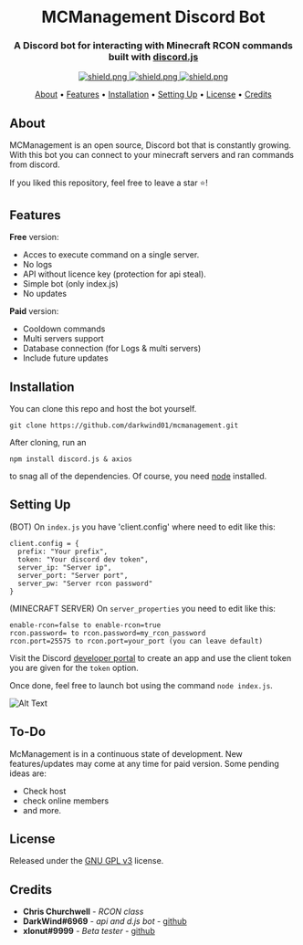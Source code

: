 <h1 align="center">
  <br>
  MCManagement Discord Bot
  <br>
</h1>

<h3 align=center>A Discord bot for interacting with Minecraft RCON commands built with <a href=https://github.com/discordjs/discord.js>discord.js</a></h3>


<div align=center>

  <a href="https://discord.gg/z553PjxyUM">
    <img src="https://discordapp.com/api/guilds/857648533201223750/widget.png?style=shield" alt="shield.png">
  </a>

  <a href="https://github.com/discordjs">
    <img src="https://img.shields.io/badge/discord.js-v12.3.1-blue.svg?logo=npm" alt="shield.png">
  </a>

  <a href="https://github.com/darkwind01/mcmanagement/blob/develop/LICENSE">
    <img src="https://img.shields.io/badge/license-GNU%20GPL%20v3-green" alt="shield.png">
  </a>

</div>

<p align="center">
  <a href="#about">About</a>
  •
  <a href="#features">Features</a>
  •
  <a href="#installation">Installation</a>
  •
  <a href="#setting-up">Setting Up</a>
  •
  <a href="#license">License</a>
  •
  <a href="#credits">Credits</a>
</p>

## About

MCManagement is an open source, Discord bot that is constantly growing. With this bot you can connect to your minecraft servers and ran commands from discord.

If you liked this repository, feel free to leave a star ⭐!

## Features

**Free** version:
  * Acces to execute command on a single server.
  * No logs
  * API without licence key (protection for api steal).
  * Simple bot (only index.js)
  * No updates

**Paid** version:
  * Cooldown commands
  * Multi servers support
  * Database connection (for Logs & multi servers)
  * Include future updates



## Installation

You can clone this repo and host the bot yourself.
```
git clone https://github.com/darkwind01/mcmanagement.git
```
After cloning, run an
```
npm install discord.js & axios
```
to snag all of the dependencies. Of course, you need [node](https://nodejs.org/en/) installed.
## Setting Up

(BOT) On `index.js` you have 'client.config' where need to edit like this:
```
client.config = {
  prefix: "Your prefix",
  token: "Your discord dev token",
  server_ip: "Server ip",
  server_port: "Server port",
  server_pw: "Server rcon password"
} 
```
(MINECRAFT SERVER)
On `server_properties` you need to edit like this:
```
enable-rcon=false to enable-rcon=true
rcon.password= to rcon.password=my_rcon_password
rcon.port=25575 to rcon.port=your_port (you can leave default)
```
Visit the Discord [developer portal](https://discordapp.com/developers/applications/) to create an app and use the client token you are given for the `token` option.

Once done, feel free to launch bot using the command `node index.js`.

![Alt Text](https://i.imgur.com/x7SBeXo.gif)

## To-Do

McManagement is in a continuous state of development. New features/updates may come at any time for paid version. Some pending ideas are:

  * Check host
  * check online members
  * and more.

## License

Released under the [GNU GPL v3](https://www.gnu.org/licenses/gpl-3.0.en.html) license.

## Credits

* **Chris Churchwell** - *RCON class*
* **DarkWind#6969** - *api and d.js bot* - [github](https://github.com/darkwind01)
* **xIonut#9999** - *Beta tester* - [github](https://github.com/xIonut)
